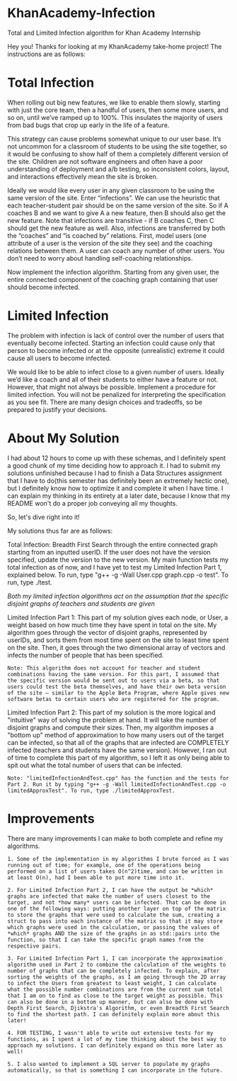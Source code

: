 # KhanAcademy-Infection
Total and Limited Infection algorithm for Khan Academy Internship

Hey you! Thanks for looking at my KhanAcademy take-home project!
The instructions are as follows:

# Total Infection
When rolling out big new features, we like to enable them slowly, starting with just the core team, then a handful of users, then some more users, and so on, until we’ve ramped up to 100%. This insulates the majority of users from bad bugs that crop up early in the life of a feature.


This strategy can cause problems somewhat unique to our user base. It’s not uncommon for a classroom of students to be using the site together, so it would be confusing to show half of them a completely different version of the site. Children are not software engineers and often have a poor understanding of deployment and a/b testing, so inconsistent colors, layout, and interactions effectively mean the site is broken.

Ideally we would like every user in any given classroom to be using the same version of the site. Enter “infections”. We can use the heuristic that each teacher-student pair should be on the same version of the site. So if A coaches B and we want to give A a new feature, then B should also get the new feature. Note that infections are transitive - if B coaches C, then C should get the new feature as well. Also, infections are transferred by both the “coaches” and “is coached by” relations.
First, model users (one attribute of a user is the version of the site they see) and the coaching relations between them. A user can coach any number of other users. You don’t need to worry about handling self-coaching relationships.

Now implement the infection algorithm. Starting from any given user, the entire connected component of the coaching graph containing that user should become infected.

# Limited Infection
The problem with infection is lack of control over the number of users that eventually become infected. Starting an infection could cause only that person to become infected or at the opposite (unrealistic) extreme it could cause all users to become infected.

We would like to be able to infect close to a given number of users. Ideally we’d like a coach and all of their students to either have a feature or not. However, that might not always be possible.
Implement a procedure for limited infection. You will not be penalized for interpreting the specification as you see fit. There are many design choices and tradeoffs, so be prepared to justify your decisions.

# About My Solution
I had about 12 hours to come up with these schemas, and I definitely spent a good chunk of my time deciding how to approach it. I had to submit my solutions unfinished because I had to finish a Data Structures assignment that I have to do(this semester has definitely been an extremely hectic one), but I definitely know how to optimize it and complete it when I have time. I can explain my thinking in its entirety at a later date, because I know that my README won't do a proper job conveying all my thoughts.

So, let's dive right into it!

My solutions thus far are as follows:

  Total Infection: Breadth First Search through the entire connected graph starting from an inputted userID. If the user does not have the version specified, update the version to the new version. My main function tests my total infection as of now, and I have yet to test my Limited Infection Part 1, explained below. To run, type "g++ -g -Wall User.cpp graph.cpp -o test". To run, type ./test.

  *Both my limited infection algorithms act on the assumption that the specific disjoint graphs of teachers and students are given*

  Limited Infection Part 1: This part of my solution gives each node, or User, a weight based on how much time they have spent in total on the site. My algorithm goes through the vector of disjoint graphs, represented by userIDs, and sorts them from most time spent on the site to least time spent on the site. Then, it goes through the two dimensional array of vectors and infects the number of people that has been specified.

    Note: This algorithm does not account for teacher and student combinations having the same version. For this part, I assumed that the specific version would be sent out to users via a beta, so that users could test the beta themselves, and have their own beta version of the site — similar to the Apple Beta Program, where Apple gives new software betas to certain users who are registered for the program.

  Limited Infection Part 2: This part of my solution is the more logical and "intuitive" way of solving the problem at hand. It will take the number of disjoint graphs and compute their sizes. Then, my algorithm imposes a "bottom up" method of approximation to how many users out of the target can be infected, so that all of the graphs that are infected are COMPLETELY infected (teachers and students have the same version). However, I ran out of time to complete this part of my algorithm, so I left it as only being able to spit out what the total number of users that can be infected.

    Note: "limitedInfectionAndTest.cpp" has the function and the tests for Part 2. Run it by typing "g++ -g -Wall limitedInfectionAndTest.cpp -o limitedApproxTest". To run, type ./limitedApproxTest.

# Improvements

  There are many improvements I can make to both complete and refine my algorithms.

    1. Some of the implementation in my algorithms I brute forced as I was running out of time; for example, one of the operations being performed on a list of users takes O(n^2)time, and can be written in at least O(n), had I been able to put more time into it.

    2. For Limited Infection Part 2, I can have the output be *which* graphs are infected that make the number of users closest to the target, and not *how many* users can be infected. That can be done in one of the following ways: putting another layer on top of the matrix to store the graphs that were used to calculate the sum, creating a struct to pass into each instance of the matrix so that it may store which graphs were used in the calculation, or passing the values of *which* graphs AND the size of the graphs in as std::pairs into the function, so that I can take the specific graph names from the respective pairs.

    3. For Limited Infection Part 1, I can incorporate the approximation algorithm used in Part 2 to combine the calculation of the weights to number of graphs that can be completely infected. To explain, after sorting the weights of the graphs, as I am going through the 2D array to infect the Users from greatest to least weight, I can calculate what the possible number combinations are from the current sum total that I am on to find as close to the target weight as possible. This can also be done in a bottom up manner, but can also be done with Depth First Search, Djikstra's Algorithm, or even Breadth First Search to find the shortest path. I can definitely explain more about this later!

    4. FOR TESTING, I wasn't able to write out extensive tests for my functions, as I spent a lot of my time thinking about the best way to approach my solutions. I can definitely expand on this more later as well!

    5. I also wanted to implement a SQL server to populate my graphs automatically, so that is something I can incorporate in the future.
